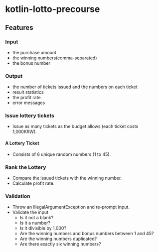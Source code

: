 # kotlin-lotto-precourse
## Features
### Input
- the purchase amount
- the winning numbers(comma-separated)
- the bonus number

### Output
- the number of tickets issued and the numbers on each ticket
- result statistics
- the profit rate
- error messages

### Issue lottery tickets
- Issue as many tickets as the budget allows (each ticket costs 1,000KRW).
#### A Lottery Ticket
- Consists of 6 unique random numbers (1 to 45).

### Rank the Lottery
- Compare the issued tickets with the winning number.
- Calculate profit rate.

### Validation
- Throw an IllegalArgumentException and re-prompt input.
- Validate the input
  - Is it not a blank?
  - Is it a number?
  - Is it divisible by 1,000?
  - Are the winning numbers and bonus numbers between 1 and 45?
  - Are the winning numbers duplicated?
  - Are there exactly six winning numbers?